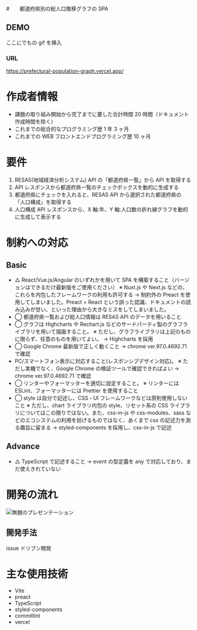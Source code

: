 #　　都道府県別の総人口推移グラフの SPA

## DEMO

ここにでもの gif を挿入

### URL

https://prefectural-population-graph.vercel.app/

# 作成者情報

- 課題の取り組み開始から完了までに要した合計時間
  20 時間（ドキュメント作成時間を除く）
- これまでの総合的なプログラミング歴
  1 年 3 ヶ月
- これまでの WEB フロントエンドプログラミング歴
  10 ヶ月

# 要件

1. RESAS(地域経済分析システム) API の「都道府県一覧」から API を取得する
2. API レスポンスから都道府県一覧のチェックボックスを動的に生成する
3. 都道府県にチェックを入れると、RESAS API から選択された都道府県の「人口構成」を取得する
4. 人口構成 API レスポンスから、X 軸:年、Y 軸:人口数の折れ線グラフを動的に生成して表示する

# 制約への対応

## Basic

- △ React/Vue.js/Angular のいずれかを用いて SPA を構築すること（バージョンはできるだけ最新版をご使用ください）
  ※ Nuxt.js や Next.js などの、これらを内包したフレームワークの利用も許可する
  → 制約外の Preact を使用してしまいました。Preact = React という誤った認識、ドキュメントの読み込みが甘い、といった理由から大きなミスをしてしまいました。
- ◯ 都道府県一覧および総人口情報は RESAS API のデータを用いること
- ◯ グラフは Highcharts や Rechart.js などのサードパーティ製のグラフライブラリを用いて描画すること。
  ※ ただし、グラフライブラリは上記のものに限らず、任意のものを用いてよい。
  → Highcharts を採用
- ◯ Google Chrome 最新版で正しく動くこと
  → chrome ver.97.0.4692.71 で確認
- PC/スマートフォン表示に対応すること(レスポンシブデザイン対応)。
  ※ ただし実機でなく、Google Chrome の検証ツールで確認できればよい
  → chrome ver.97.0.4692.71 で確認
- ◯ リンターやフォーマッターを適切に設定すること。
  ※ リンターには ESLint、フォーマッターには Prettier を使用すること
- ◯ style は自分で記述し、CSS・UI フレームワークなどは原則使用しないこと
  ※ ただし、chart ライブラリ内包の style、リセット系の CSS ライブラリについてはこの限りではない。また、css-in-js や css-modules、sass などのエコシステムの利用を妨げるものではなく、あくまで css の記述力を測る趣旨に留まる
  → styled-components を採用し、css-in-js で記述

## Advance

- △ TypeScript で記述すること
  → event の型定義を any で対応しており、まだ使えきれていない

# 開発の流れ

![無題のプレゼンテーション](https://user-images.githubusercontent.com/82188012/149728171-c0207f9b-d87c-408a-8cd0-255746cc732e.png)


## 開発手法

issue ドリブン開発

# 主な使用技術

- Vite
- preact
- TypeScript
- styled-components
- commitlint
- vercel
